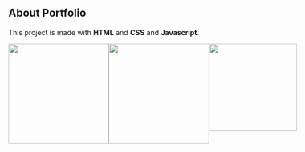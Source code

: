 ## About Portfolio
This project is made with <b>HTML</b> and <b>CSS</b> and <b>Javascript</b>. <br>
<div style="display:flex;">
<img src="https://upload.wikimedia.org/wikipedia/commons/6/61/HTML5_logo_and_wordmark.svg" width="200" height="200" />
<img src="https://upload.wikimedia.org/wikipedia/commons/d/d5/CSS3_logo_and_wordmark.svg" width="200" height="200" />
<img src="https://upload.wikimedia.org/wikipedia/commons/thumb/9/99/Unofficial_JavaScript_logo_2.svg/1200px-Unofficial_JavaScript_logo_2.svg.png" width="175" height="175" />
</div>

